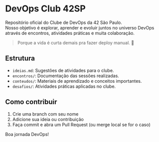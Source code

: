 # DevOps Club 42SP

Repositório oficial do Clube de DevOps da 42 São Paulo.  
Nosso objetivo é explorar, aprender e evoluir juntos no universo DevOps através de encontros, atividades práticas e muita colaboração.

> Porque a vida é curta demais pra fazer deploy manual. 🚀

## Estrutura
- `ideias.md`: Sugestões de atividades para o clube.
- `encontros/`: Documentação das sessões realizadas.
- `conteudos/`: Materiais de aprendizado e conceitos importantes.
- `desafios/`: Atividades práticas aplicadas no clube.

## Como contribuir
1. Crie uma branch com seu nome
2. Adicione sua ideia ou contribuição
3. Faça commit e abra um Pull Request (ou merge local se for o caso)

Boa jornada DevOps!